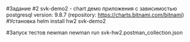 #Задание #2
svk-demo2 - chart демо приложения с зависимостью postgresql version: 9.8.7 (repository: https://charts.bitnami.com/bitnami)
#Установка
helm install hw2 svk-demo2 

#Запуск тестов newman
newman run svk-hw2.postman_collection.json


